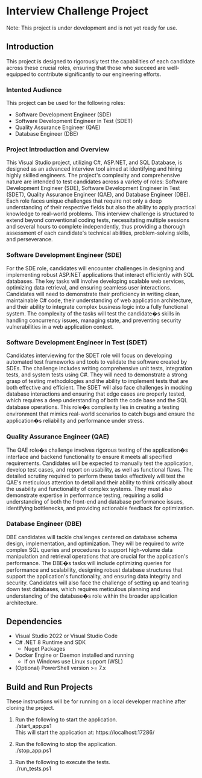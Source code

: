 # Interview Challenge Project

Note: This project is under development and is not yet ready for use.

## Introduction

This project is designed to rigorously test the capabilities of each candidate across these crucial roles, ensuring that those 
who succeed are well-equipped to contribute significantly to our engineering efforts.

### Intented Audience

This project can be used for the following roles:
* Software Development Engineer (SDE)
* Software Development Engineer in Test (SDET)
* Quality Assurance Engineer (QAE)
* Database Engineer (DBE)

### Project Introduction and Overview

This Visual Studio project, utilizing C#, ASP.NET, and SQL Database, is designed as an advanced interview tool aimed at identifying
and hiring highly skilled engineers. The project's complexity and comprehensive nature are intended to test candidates across a 
variety of roles: Software Development Engineer (SDE), Software Development Engineer in Test (SDET), Quality Assurance Engineer (QAE),
and Database Engineer (DBE). Each role faces unique challenges that require not only a deep understanding of their respective fields
but also the ability to apply practical knowledge to real-world problems. This interview challenge is structured to extend beyond
conventional coding tests, necessitating multiple sessions and several hours to complete independently, thus providing a thorough
assessment of each candidate's technical abilities, problem-solving skills, and perseverance.

### Software Development Engineer (SDE)

For the SDE role, candidates will encounter challenges in designing and implementing robust ASP.NET applications that interact
efficiently with SQL databases. The key tasks will involve developing scalable web services, optimizing data retrieval, and ensuring 
seamless user interactions. Candidates will need to demonstrate their proficiency in writing clean, maintainable C# code, their 
understanding of web application architecture, and their ability to integrate complex business logic into a fully functional system. 
The complexity of the tasks will test the candidate�s skills in handling concurrency issues, managing state, and preventing 
security vulnerabilities in a web application context.

### Software Development Engineer in Test (SDET)

Candidates interviewing for the SDET role will focus on developing automated test frameworks and tools to validate the software 
created by SDEs. The challenge includes writing comprehensive unit tests, integration tests, and system tests using C#. They will
need to demonstrate a strong grasp of testing methodologies and the ability to implement tests that are both effective and efficient.
The SDET will also face challenges in mocking database interactions and ensuring that edge cases are properly tested, which 
requires a deep understanding of both the code base and the SQL database operations. This role�s complexity lies in creating a 
testing environment that mimics real-world scenarios to catch bugs and ensure the application�s reliability and performance under 
stress.

### Quality Assurance Engineer (QAE)

The QAE role�s challenge involves rigorous testing of the application�s interface and backend functionality to ensure it meets all 
specified requirements. Candidates will be expected to manually test the application, develop test cases, and report on usability, 
as well as functional flaws. The detailed scrutiny required to perform these tasks effectively will test the QAE's meticulous attention 
to detail and their ability to think critically about the usability and functionality of complex systems. They must also demonstrate 
expertise in performance testing, requiring a solid understanding of both the front-end and database performance issues, identifying 
bottlenecks, and providing actionable feedback for optimization.

### Database Engineer (DBE)

DBE candidates will tackle challenges centered on database schema design, implementation, and optimization. They will be required to 
write complex SQL queries and procedures to support high-volume data manipulation and retrieval operations that are crucial for the
application's performance. The DBE�s tasks will include optimizing queries for performance and scalability, designing robust database 
structures that support the application's functionality, and ensuring data integrity and security. Candidates will also face the 
challenge of setting up and tearing down test databases, which requires meticulous planning and understanding of the database�s role 
within the broader application architecture.

## Dependencies

* Visual Studio 2022 or Visual Studio Code
* C# .NET 8 Runtime and SDK
  * Nuget Packages
* Docker Engine or Daemon installed and running
  * If on Windows use Linux support (WSL)
* (Optional) PowerShell version >= 7.x

## Build and Run Projects

These instructions will be for running on a local developer machine after cloning the project.

1. Run the following to start the application.</br>
./start_app.ps1 </br>
This will start the application at: https://localhost:17286/

2. Run the following to stop the application.</br>
./stop_app.ps1

3. Run the following to execute the tests.</br>
./run_tests.ps1
